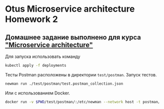 # Otus Microservice architecture Homework 2

## Домашнее задание выполнено для курса ["Microservice architecture"](https://otus.ru/lessons/microservice-architecture/)

Для запуска использовать команду

```bash
kubectl apply -f deployments
```

Тесты Postman расположены в директории `test/postman`. Запуск тестов.

```bash
newman run ./test/postman/test.postman_collection.json
```

Или с использованием Docker.

```bash
docker run -v $PWD/test/postman/:/etc/newman --network host -t postman/newman:alpine run test.postman_collection.json
```
